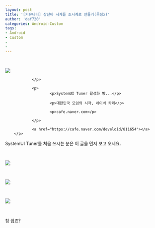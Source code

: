 ```yaml
---
layout: post
title: '[커뮤니티] 상단바 시계를 초시계로 만들기(루팅x)'
author: 'daf720'
categories: Android-Custom
tags:
- Android
- Custom
-
-
---
```



<script> location.href='https://cafe.naver.com/develoid/811582' ; </script>

<p>&nbsp;</p>
<p></p>
<p>
        <p>
                          <p>
                        <img src="https://dthumb-phinf.pstatic.net/?src=%22https%3A%2F%2Fcafeptthumb-phinf.pstatic.net%2FMjAxODAyMjJfMTE3%2FMDAxNTE5MzEwMDE3MjE3.z9mGM-Z44VCHVUHeJHKcSKKYoH_vf4zMG4Z6bDT6KyYg.ZU5rIvQnmHDvbqOwiIwn9lGaAsi7rTSEDsL8ffhRR7Mg.PNG.searphiel9%2Fwjrdydvlfdy.png%3Ftype%3Dw740%22&amp;type=f220">

                </p>

                <p>
                        <p>SystemUI Tuner 활성화 방...</p>

                        <p>대한민국 모임의 시작, 네이버 카페</p>

                        <p>cafe.naver.com</p>

                </p>

                <a href="https://cafe.naver.com/develoid/811654"></a>
        </p>

</p>
<p></p>
<p>SystemUI Tuner를 처음 쓰시는 분은 이 글을 먼저 보고 오세요.</p>
<p>&nbsp;</p>
<p><img src="https://cafeptthumb-phinf.pstatic.net/MjAxODA3MjBfMjgy/MDAxNTMyMDI0ODYwNTY0.duP8xRxuPVqhRZAxRdruCvm4GSltOZqetYHchLzPdkog.-8OV2ww3fT2BrqzmYqNyMTcKtStnGx8uTBbAUg7u_bEg.JPEG.cbm852/Screenshot_20180720-032716_SystemUI_Tuner.jpg?type=w740"></p>
<p>&nbsp;</p>
<img src="https://cafeptthumb-phinf.pstatic.net/MjAxODA3MjBfMjM1/MDAxNTMyMDI0ODY2MTU5.DvwVSD4wT5HvmBWSbxhbXQYt14Y_IaMoMJeasTYn3NUg.ciLI5yhuBEflPWDI2Qyc0mQ163oScX3ooq4hfa89wSgg.JPEG.cbm852/Screenshot_20180720-032726_SystemUI_Tuner.jpg?type=w740"><p>&nbsp;</p>
<img src="https://cafeptthumb-phinf.pstatic.net/MjAxODA3MjBfMzgg/MDAxNTMyMDI0ODgwNzM4.DkjTSeFkXep1yzh2d4KwhgfQ3W1uwYtKxoYi3bj-N_kg.8VaMNXs0LaGAG81zMwuea9620X23zTKVM402OmGHfUMg.JPEG.cbm852/Screenshot_20180720-032739_SystemUI_Tuner.jpg?type=w740"><p>&nbsp;</p>
참 쉽죠?<p>&nbsp;</p>
<p>&nbsp;</p>
